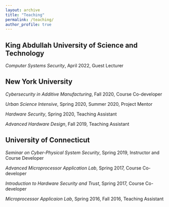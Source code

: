 ```yaml
---
layout: archive
title: "Teaching"
permalink: /teaching/
author_profile: true
---
```


## King Abdullah University of Science and Technology

<i>Computer Systems Security</i>, April 2022, Guest Lecturer

## New York University

<i>Cybersecurity in Additive Manufacturing</i>, Fall 2020, Course Co-developer

<i>Urban Science Intensive</i>, Spring 2020, Summer 2020, Project Mentor

<i>Hardware Security</i>, Spring 2020, Teaching Assistant

<i>Advanced Hardware Design</i>, Fall 2019, Teaching Assistant

## University of Connecticut

<i>Seminar on Cyber-Physical System Security</i>, Spring 2019, Instructor and Course Developer

<i>Advanced Microprocessor Application Lab</i>, Spring 2017, Course Co-developer

<i>Introduction to Hardware Security and Trust</i>, Spring 2017, Course Co-developer

<i>Microprocessor Applicaion Lab</i>, Spring 2016, Fall 2016, Teaching Assistant
